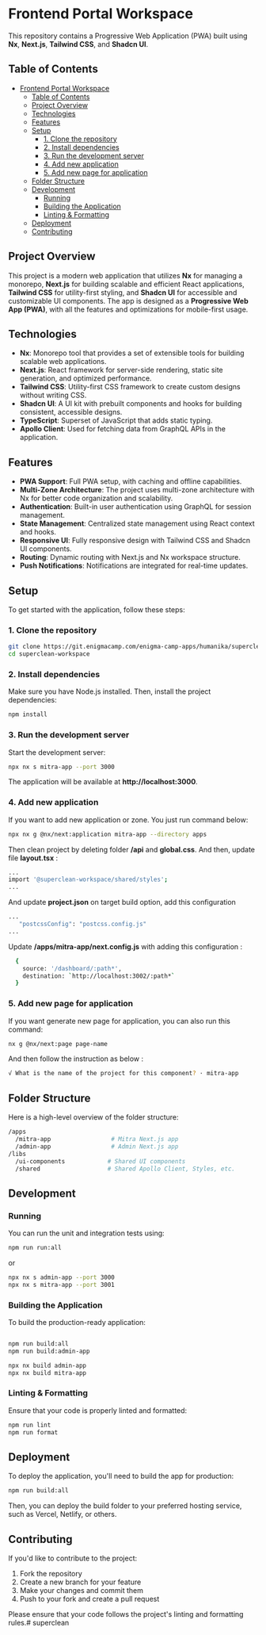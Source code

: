 # Frontend Portal Workspace

This repository contains a Progressive Web Application (PWA) built using **Nx**, **Next.js**, **Tailwind CSS**, and **Shadcn UI**.

## Table of Contents
- [Frontend Portal Workspace](#frontend-portal-workspace)
  - [Table of Contents](#table-of-contents)
  - [Project Overview](#project-overview)
  - [Technologies](#technologies)
  - [Features](#features)
  - [Setup](#setup)
    - [1. Clone the repository](#1-clone-the-repository)
    - [2. Install dependencies](#2-install-dependencies)
    - [3. Run the development server](#3-run-the-development-server)
    - [4. Add new application](#4-add-new-application)
    - [5. Add new page for application](#5-add-new-page-for-application)
  - [Folder Structure](#folder-structure)
  - [Development](#development)
    - [Running](#running)
    - [Building the Application](#building-the-application)
    - [Linting \& Formatting](#linting--formatting)
  - [Deployment](#deployment)
  - [Contributing](#contributing)

## Project Overview

This project is a modern web application that utilizes **Nx** for managing a monorepo, **Next.js** for building scalable and efficient React applications, **Tailwind CSS** for utility-first styling, and **Shadcn UI** for accessible and customizable UI components. The app is designed as a **Progressive Web App (PWA)**, with all the features and optimizations for mobile-first usage.

## Technologies

- **Nx**: Monorepo tool that provides a set of extensible tools for building scalable web applications.
- **Next.js**: React framework for server-side rendering, static site generation, and optimized performance.
- **Tailwind CSS**: Utility-first CSS framework to create custom designs without writing CSS.
- **Shadcn UI**: A UI kit with prebuilt components and hooks for building consistent, accessible designs.
- **TypeScript**: Superset of JavaScript that adds static typing.
- **Apollo Client**: Used for fetching data from GraphQL APIs in the application.

## Features

- **PWA Support**: Full PWA setup, with caching and offline capabilities.
- **Multi-Zone Architecture**: The project uses multi-zone architecture with Nx for better code organization and scalability.
- **Authentication**: Built-in user authentication using GraphQL for session management.
- **State Management**: Centralized state management using React context and hooks.
- **Responsive UI**: Fully responsive design with Tailwind CSS and Shadcn UI components.
- **Routing**: Dynamic routing with Next.js and Nx workspace structure.
- **Push Notifications**: Notifications are integrated for real-time updates.

## Setup

To get started with the application, follow these steps:

### 1. Clone the repository

```bash
git clone https://git.enigmacamp.com/enigma-camp-apps/humanika/superclean-workspace.git
cd superclean-workspace
```

### 2. Install dependencies

Make sure you have Node.js installed. Then, install the project dependencies:

```bash
npm install
```

### 3. Run the development server

Start the development server:

```bash
npx nx s mitra-app --port 3000
```
The application will be available at **http://localhost:3000**.

### 4. Add new application

If you want to add new application or zone. You just run command below:

```bash
npx nx g @nx/next:application mitra-app --directory apps
```

Then clean project by deleting folder **/api** and **global.css**. And then, update file **layout.tsx** :
```bash
...
import '@superclean-workspace/shared/styles';
...
```
And update **project.json** on target build option, add this configuration
```bash
...
   "postcssConfig": "postcss.config.js"
...
```
Update **/apps/mitra-app/next.config.js** with adding this configuration :

```bash
  {
    source: '/dashboard/:path*',
    destination: `http://localhost:3002/:path*`
  }
```

### 5. Add new page for application
If you want generate new page for application, you can also run this command:

```bash
nx g @nx/next:page page-name
```

And then follow the instruction as below :
```bash
√ What is the name of the project for this component? · mitra-app
```

## Folder Structure

Here is a high-level overview of the folder structure:

```bash
/apps
  /mitra-app                 # Mitra Next.js app
  /admin-app                 # Admin Next.js app
/libs
  /ui-components            # Shared UI components
  /shared                   # Shared Apollo Client, Styles, etc.
```

## Development
### Running

You can run the unit and integration tests using:

```bash
npm run run:all
```

or

```bash
npx nx s admin-app --port 3000
npx nx s mitra-app --port 3001
```

### Building the Application

To build the production-ready application:

```bash

npm run build:all
npm run build:admin-app 

npx nx build admin-app
npx nx build mitra-app

```

### Linting & Formatting

Ensure that your code is properly linted and formatted:

```bash
npm run lint
npm run format
```

## Deployment

To deploy the application, you'll need to build the app for production:

```bash
npm run build:all
```

Then, you can deploy the build folder to your preferred hosting service, such as Vercel, Netlify, or others.

## Contributing

If you'd like to contribute to the project:

1. Fork the repository
2. Create a new branch for your feature
3. Make your changes and commit them
4. Push to your fork and create a pull request

Please ensure that your code follows the project's linting and formatting rules.# superclean
